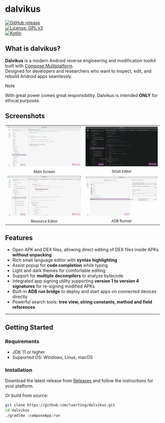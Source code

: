 # dalvikus

[![GitHub release](https://img.shields.io/github/v/release/loerting/dalvikus?style=flat-square)](https://github.com/loerting/dalvikus/releases)  
[![License: GPL v3](https://img.shields.io/badge/License-GPLv3-blue.svg?style=flat-square)](https://www.gnu.org/licenses/gpl-3.0.html)  
[![Kotlin](https://img.shields.io/badge/Kotlin-Compose%20Multiplatform-7F52FF?style=flat-square&logo=kotlin)](https://kotlinlang.org)


## What is dalvikus?

**Dalvikus** is a modern Android reverse engineering and modification toolkit built with [Compose Multiplatform](https://www.jetbrains.com/lp/compose-multiplatform/).  
Designed for developers and researchers who want to inspect, edit, and rebuild Android apps seamlessly.

> [!NOTE]
> With great power comes great responsibility. Dalvikus is intended **ONLY** for ethical purposes.

## Screenshots

<table>
  <tr>
    <td align="center"><img src="docs/screenshots/smali_editor.png" width="400"/><br/><sub>Main Screen</sub></td>
    <td align="center"><img src="docs/screenshots/dark_theme.png" width="400"/><br/><sub>Smali Editor</sub></td>
  </tr>
  <tr>
    <td align="center"><img src="docs/screenshots/decompiler.png" width="400"/><br/><sub>Resource Editor</sub></td>
    <td align="center"><img src="docs/screenshots/sign_and_deploy.png" width="400"/><br/><sub>ADB Runner</sub></td>
  </tr>
</table>

## Features

- Open APK and DEX files, allowing direct editing of DEX files inside APKs **without unpacking**
- Rich smali language editor with **syntax highlighting**
- Assist popup for **code completion** while typing
- Light and dark themes for comfortable editing
- Support for **multiple decompilers** to analyze bytecode
- Integrated app signing utility supporting **version 1 to version 4 signatures** for re-signing modified APKs
- Built-in **ADB run bridge** to deploy and start apps on connected devices directly
- Powerful search tools: **tree view, string constants, method and field references**

---

## Getting Started

### Requirements

- JDK 11 or higher
- Supported OS: Windows, Linux, macOS

### Installation

Download the latest release from [Releases](https://github.com/loerting/dalvikus/releases) and follow the instructions for your platform.

Or build from source:

```bash
git clone https://github.com/loerting/dalvikus.git
cd dalvikus
./gradlew :composeApp:run
```
